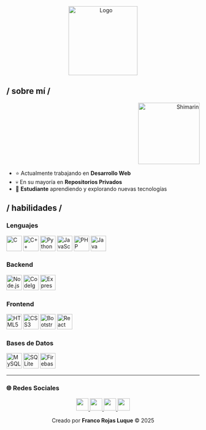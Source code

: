 <!-- PERFIL GITHUB ESTÉTICO - Franco Rojas Luque -->

<p align="center">
  <img src="https://i.imgur.com/x6qU1kR.png" width="180" alt="Logo" />
</p>

## / sobre mí /

<p align="right">
  <img src="https://i.imgur.com/aNBi8Jf.png" width="160" alt="Shimarin" />
</p>

- ⭐ Actualmente trabajando en **Desarrollo Web**  
- 💀 En su mayoría en **Repositorios Privados**  
- 👾 **Estudiante** aprendiendo y explorando nuevas tecnologías  

## / habilidades /

### Lenguajes  
<p>
  <img src="https://cdn.jsdelivr.net/gh/devicons/devicon/icons/c/c-original.svg" width="40" title="C" />
  <img src="https://cdn.jsdelivr.net/gh/devicons/devicon/icons/cplusplus/cplusplus-original.svg" width="40" title="C++" />
  <img src="https://cdn.jsdelivr.net/gh/devicons/devicon/icons/python/python-original.svg" width="40" title="Python" />
  <img src="https://cdn.jsdelivr.net/gh/devicons/devicon/icons/javascript/javascript-original.svg" width="40" title="JavaScript" />
  <img src="https://cdn.jsdelivr.net/gh/devicons/devicon/icons/php/php-original.svg" width="40" title="PHP" />
  <img src="https://cdn.jsdelivr.net/gh/devicons/devicon/icons/java/java-original.svg" width="40" title="Java" />
</p>

### Backend  
<p>
  <img src="https://cdn.jsdelivr.net/gh/devicons/devicon/icons/nodejs/nodejs-original.svg" width="40" title="Node.js" />
  <img src="https://cdn.jsdelivr.net/gh/devicons/devicon/icons/codeigniter/codeigniter-plain.svg" width="40" title="CodeIgniter" />
  <img src="https://cdn.jsdelivr.net/gh/devicons/devicon/icons/express/express-original.svg" width="40" title="Express" />
</p>

### Frontend  
<p>
  <img src="https://cdn.jsdelivr.net/gh/devicons/devicon/icons/html5/html5-original.svg" width="40" title="HTML5" />
  <img src="https://cdn.jsdelivr.net/gh/devicons/devicon/icons/css3/css3-original.svg" width="40" title="CSS3" />
  <img src="https://cdn.jsdelivr.net/gh/devicons/devicon/icons/bootstrap/bootstrap-original.svg" width="40" title="Bootstrap" />
  <img src="https://cdn.jsdelivr.net/gh/devicons/devicon/icons/react/react-original.svg" width="40" title="React" />
</p>

### Bases de Datos  
<p>
  <img src="https://cdn.jsdelivr.net/gh/devicons/devicon/icons/mysql/mysql-original.svg" width="40" title="MySQL" />
  <img src="https://cdn.jsdelivr.net/gh/devicons/devicon/icons/sqlite/sqlite-original.svg" width="40" title="SQLite" />
  <img src="https://cdn.jsdelivr.net/gh/devicons/devicon/icons/firebase/firebase-plain.svg" width="40" title="Firebase" />
</p>

---

### 🌐 Redes Sociales

<p align="center">
  <a href="https://facebook.com" target="_blank">
    <img src="https://cdn.jsdelivr.net/gh/simple-icons/simple-icons/icons/facebook.svg" width="32" />
  </a>
  <a href="https://instagram.com" target="_blank">
    <img src="https://cdn.jsdelivr.net/gh/simple-icons/simple-icons/icons/instagram.svg" width="32" />
  </a>
  <a href="https://x.com" target="_blank">
    <img src="https://cdn.jsdelivr.net/gh/simple-icons/simple-icons/icons/x.svg" width="32" />
  </a>
  <a href="https://github.com" target="_blank">
    <img src="https://cdn.jsdelivr.net/gh/simple-icons/simple-icons/icons/github.svg" width="32" />
  </a>
</p>

<p align="center">
  Creado por <strong>Franco Rojas Luque</strong> © 2025
</p>
